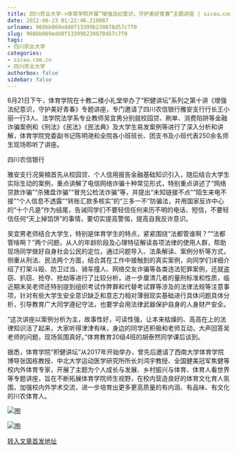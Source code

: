 ```yaml
---
title: 四川农业大学->体育学院开展“增强法纪意识，守护美好青春”主题讲座 | sicau.com.cn
date: 2022-06-23 01:22:46.216087
urlname: 960bb069edd0f13399b239878d57c7f0
slug: 960bb069edd0f13399b239878d57c7f0
tags: 
- 四川农业大学
categories:
- sicau.com.cn
- 四川农业大学
authorbox: false
sidebar: false
---
```

6月21日下午，体育学院在十教二楼小礼堂举办了“积健讲坛”系列之第十讲《增强法纪意识，守护美好青春》专题讲座，专门邀请了四川农信银行雅安支行行长王小丽一行3人、法学院法学系专业教师吴宜男分别就校园贷、刷单、消费陷阱等金融诈骗案例和《刑法》《民法》《民法典》及大学生易发案例等进行了深入分析和讲解，体育学院党委副书记陈明滟和全院各小班班长、团支书及小班代表250余名师生现场聆听了讲座。

四川农信银行
<!--more-->
雅安支行况昊楠首先从校园贷、个人信用报告金融基础知识引入，随后结合大学生实际生动的案例，重点讲解了电信网络诈骗十种常见形式，特别重点讲述了“网络贷款诈骗”“杀猪盘诈骗”“冒充公检法诈骗”等，并提出“未知链接不点”“陌生来电不接”“个人信息不透露”“转账汇款多核实”的“三多一不”防骗法，并用国家反诈中心的“十个凡是”作为结尾，告诫同学们不要轻信任何来历不明的电话、短信，不要轻信任何“天上掉馅饼”的事情，要切实提高警惕，提高自我反诈意识。

吴宜男老师结合大学生，特别是体育学生的特点，紧紧围绕“法都管谁啊？”“法都管啥啊？”两个问题，从人的年龄阶段及心理特征解读各项法律的使用人群，帮助现场同学做好自身社会公民的定位，通过问题导入、法条解读、案例分析等方式，侧重从刑法、民法两个方面，结合其在工作中接触到的真实案例，向同学们详细介绍了打架斗殴、防卫过当、骑车撞人、网络交友诈骗等各类违法犯罪案例，还就盗窃、扒窃、抢夺、抢劫等进行了比较分析，进一步厘清几者的量刑标准和性质，临近期末吴老师还特别提到组织考试作弊罪和代替考试罪等涉及的法律法规等注意事项，针对有些大学生安全意识缺乏和意志力相对薄弱现实基础进行具体问题具体分析，引导教育广大同学遵纪守法，也要学会用法律武器保护自身的人身财产安全。

“这次讲座以案例分析为主，故事性好，可读性强，让本来枯燥的、高高在上的法律知识活了起来，大家听得津津有味，身边的同学还积极和老师互动，大声回答吴老师的问题，现场氛围真好。”体育教育20级4班的胡泰然同学课后谈到。

据悉，体育学院“积健讲坛”从2017年开始举办，曾先后邀请了西南大学体育学院博导张国栋教授、中北大学运动医学研究所所长刘鸿宇教授、全国健美冠军焦健等校内外体育专家，开展了主题为个人成长与发展、乡村振兴与体育、体育人看世界等专题讲座，旨在不断拓展体育学院师生视野，在校内营造良好的体育文化育人氛围，加强校内外学术交流，进一步培育出更多更高质量的有内涵、有品味、有文化的川农体育人。

![图](https://news.sicau.edu.cn/__local/3/70/59/B9AAF5C9B1B62B5F65684341F62_ADDF31D4_1270B.jpg)

![图](https://news.sicau.edu.cn/__local/5/F8/4B/5A0EA16EEE09935F95BDCFAE4A5_D0D54C61_12C67.jpg)

[转入文章首发地址](https://news.sicau.edu.cn/info/1078/68513.htm)